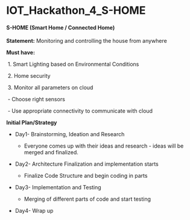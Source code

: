 # IOT_Hackathon_4_S-HOME
#### **S-HOME (Smart Home / Connected Home)**

**Statement:** Monitoring and controlling the house from anywhere

**Must have:**

​			1. Smart Lighting based on Environmental Conditions

​			2. Home security 

​			3. Monitor all parameters on cloud 

​	- Choose right sensors

​	- Use appropriate connectivity to communicate with cloud





**Initial Plan/Strategy**

- Day1- Brainstorming, Ideation and Research
  - Everyone comes up with their ideas and research - ideas will be merged and finalized.

- Day2- Architecture Finalization and implementation starts
  - Finalize Code Structure and begin coding in parts

- Day3- Implementation and Testing
  - Merging of different parts of code and start testing
- Day4- Wrap up

